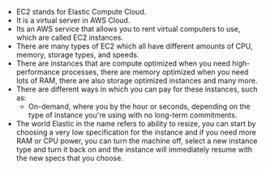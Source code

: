 
- EC2 stands for Elastic Compute Cloud.
- It is a virtual server in AWS Cloud.
- Its an AWS service that allows you to rent virtual computers to use, which are called EC2 instances.
- There are many types of EC2 which all have different amounts of CPU, memory, storage types, and speeds.
- There are instances that are compute optimized when you need high-performance processes, there are memory optimized when you need lots of RAM, there are also storage optimized instances and many more.
- There are different ways in which you can pay for these instances, such as:
  - On-demand, where you by the hour or seconds, depending on the type of instance you're using with no long-term commitments.
- The world Elastic in the name refers to ability to resize, you can start by choosing a very low specification for the instance and if you need more RAM or CPU power, you can turn the machine off, select a new instance type and turn it back on and the instance will immediately resume with the new specs that you choose.
